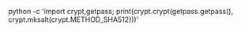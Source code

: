 python -c 'import crypt,getpass; print(crypt.crypt(getpass.getpass(), crypt.mksalt(crypt.METHOD_SHA512)))'

